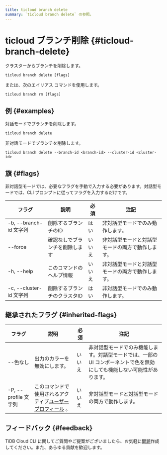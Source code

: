 ```yaml
---
title: ticloud branch delete
summary: `ticloud branch delete` の参照。
---
```


# ticloud ブランチ削除 {#ticloud-branch-delete}

クラスターからブランチを削除します。

```shell
ticloud branch delete [flags]
```

または、次のエイリアス コマンドを使用します。

```shell
ticloud branch rm [flags]
```

## 例 {#examples}

対話モードでブランチを削除します。

```shell
ticloud branch delete
```

非対話モードでブランチを削除します。

```shell
ticloud branch delete --branch-id <branch-id> --cluster-id <cluster-id>
```

## 旗 {#flags}

非対話型モードでは、必要なフラグを手動で入力する必要があります。対話型モードでは、CLI プロンプトに従ってフラグを入力するだけです。

| フラグ                  | 説明              | 必須  | 注記                       |
| -------------------- | --------------- | --- | ------------------------ |
| -b, --branch-id 文字列  | 削除するブランチのID     | はい  | 非対話型モードでのみ動作します。         |
|  --force             | 確認なしでブランチを削除します | いいえ | 非対話型モードと対話型モードの両方で動作します。 |
| -h, --help           | このコマンドのヘルプ情報    | いいえ | 非対話型モードと対話型モードの両方で動作します。 |
| -c, --cluster-id 文字列 | 削除するブランチのクラスタID | はい  | 非対話型モードでのみ動作します。         |

## 継承されたフラグ {#inherited-flags}

| フラグ               | 説明                                                                         | 必須  | 注記                                                             |
| ----------------- | -------------------------------------------------------------------------- | --- | -------------------------------------------------------------- |
| --色なし             | 出力のカラーを無効にします。                                                             | いいえ | 非対話型モードでのみ機能します。対話型モードでは、一部の UI コンポーネントで色を無効にしても機能しない可能性があります。 |
| -P, --profile 文字列 | このコマンドで使用されるアクティブ[ユーザープロフィール](/tidb-cloud/cli-reference.md#user-profile) 。 | いいえ | 非対話型モードと対話型モードの両方で動作します。                                       |

## フィードバック {#feedback}

TiDB Cloud CLI に関してご質問やご提案がございましたら、お気軽に[問題](https://github.com/tidbcloud/tidbcloud-cli/issues/new/choose)作成してください。また、あらゆる貢献を歓迎します。
